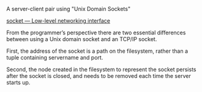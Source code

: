 A server-client pair using "Unix Domain Sockets"


[socket — Low-level networking interface](https://docs.python.org/3/library/socket.html)

From the programmer’s perspective there are two essential differences 
between using a Unix domain socket and an TCP/IP socket. 

First, the address of the socket is a path on the filesystem, 
rather than a tuple containing servername and port. 

Second, the node created in the filesystem to represent the socket 
persists after the socket is closed, and needs to be removed each time the server starts up. 


